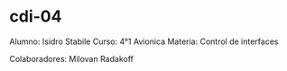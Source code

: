 # cdi-04
Alumno: Isidro Stabile
Curso: 4°1 Avionica
Materia: Control de interfaces

Colaboradores: Milovan Radakoff

